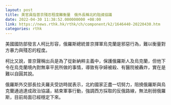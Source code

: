 ```yaml
---
layout: post
title: 美官員指普京殘忍程度難衡量　俄外長稱北約阻撓協議
date: 2022-04-30 11:38:52.000000000 +08:00
link: https://news.rthk.hk/rthk/ch/component/k2/1646440-20220430.htm
categories: rthk
---
```


美國國防部發言人柯比形容，俄羅斯總統普京揮軍烏克蘭是邪惡行為，難以衡量對方暴力與殘忍的程度。

柯比又說，普京聲稱出兵是為了從新納粹主義中，保護俄羅斯人及烏克蘭，但他下令在烏克蘭境內對無辜平民所做的事情，導致有孕婦被殺、有醫院被轟炸，實在是難以自圓其說。

俄羅斯外交部長拉夫羅夫受訪時就表示，北約國家正盡一切努力，阻撓俄羅斯與烏克蘭通過達成政治協議，結束軍事行動，強調西方採取的反俄路線，無法削弱俄羅斯，目前局面已經穩定下來。
